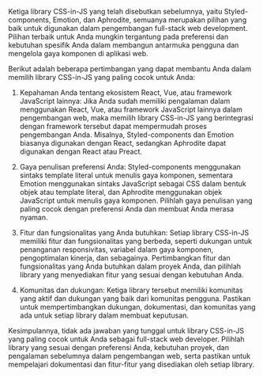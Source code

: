 Ketiga library CSS-in-JS yang telah disebutkan sebelumnya, yaitu Styled-components, Emotion, dan Aphrodite, semuanya merupakan pilihan yang baik untuk digunakan dalam pengembangan full-stack web development. Pilihan terbaik untuk Anda mungkin tergantung pada preferensi dan kebutuhan spesifik Anda dalam membangun antarmuka pengguna dan mengelola gaya komponen di aplikasi web.

Berikut adalah beberapa pertimbangan yang dapat membantu Anda dalam memilih library CSS-in-JS yang paling cocok untuk Anda:

1.  Kepahaman Anda tentang ekosistem React, Vue, atau framework JavaScript lainnya: Jika Anda sudah memiliki pengalaman dalam menggunakan React, Vue, atau framework JavaScript lainnya dalam pengembangan web, maka memilih library CSS-in-JS yang berintegrasi dengan framework tersebut dapat mempermudah proses pengembangan Anda. Misalnya, Styled-components dan Emotion biasanya digunakan dengan React, sedangkan Aphrodite dapat digunakan dengan React atau Preact.
    
2.  Gaya penulisan preferensi Anda: Styled-components menggunakan sintaks template literal untuk menulis gaya komponen, sementara Emotion menggunakan sintaks JavaScript sebagai CSS dalam bentuk objek atau template literal, dan Aphrodite menggunakan objek JavaScript untuk menulis gaya komponen. Pilihlah gaya penulisan yang paling cocok dengan preferensi Anda dan membuat Anda merasa nyaman.
    
3.  Fitur dan fungsionalitas yang Anda butuhkan: Setiap library CSS-in-JS memiliki fitur dan fungsionalitas yang berbeda, seperti dukungan untuk penanganan responsivitas, variabel dalam gaya komponen, pengoptimalan kinerja, dan sebagainya. Pertimbangkan fitur dan fungsionalitas yang Anda butuhkan dalam proyek Anda, dan pilihlah library yang menyediakan fitur yang sesuai dengan kebutuhan Anda.
    
4.  Komunitas dan dukungan: Ketiga library tersebut memiliki komunitas yang aktif dan dukungan yang baik dari komunitas pengguna. Pastikan untuk mempertimbangkan dukungan, dokumentasi, dan komunitas yang ada untuk setiap library dalam membuat keputusan.
    

Kesimpulannya, tidak ada jawaban yang tunggal untuk library CSS-in-JS yang paling cocok untuk Anda sebagai full-stack web developer. Pilihlah library yang sesuai dengan preferensi Anda, kebutuhan proyek, dan pengalaman sebelumnya dalam pengembangan web, serta pastikan untuk mempelajari dokumentasi dan fitur-fitur yang disediakan oleh setiap library.